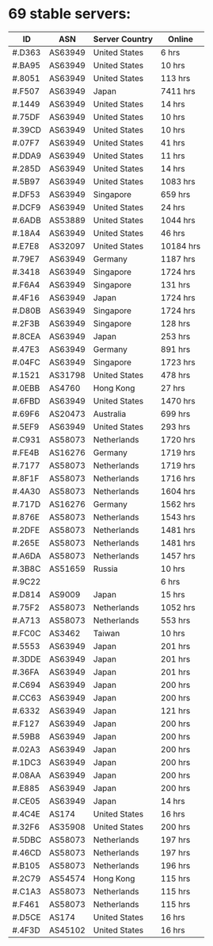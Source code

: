 # 69 stable servers:

| ID | ASN | Server Country | Online |
| ------ | ------ | ------ | ------ |
| #.D363 | AS63949 | United States | 6 hrs |
| #.BA95 | AS63949 | United States | 10 hrs |
| #.8051 | AS63949 | United States | 113 hrs |
| #.F507 | AS63949 | Japan | 7411 hrs |
| #.1449 | AS63949 | United States | 14 hrs |
| #.75DF | AS63949 | United States | 10 hrs |
| #.39CD | AS63949 | United States | 10 hrs |
| #.07F7 | AS63949 | United States | 41 hrs |
| #.DDA9 | AS63949 | United States | 11 hrs |
| #.285D | AS63949 | United States | 14 hrs |
| #.5B97 | AS63949 | United States | 1083 hrs |
| #.DF53 | AS63949 | Singapore | 659 hrs |
| #.DCF9 | AS63949 | United States | 24 hrs |
| #.6ADB | AS53889 | United States | 1044 hrs |
| #.18A4 | AS63949 | United States | 46 hrs |
| #.E7E8 | AS32097 | United States | 10184 hrs |
| #.79E7 | AS63949 | Germany | 1187 hrs |
| #.3418 | AS63949 | Singapore | 1724 hrs |
| #.F6A4 | AS63949 | Singapore | 131 hrs |
| #.4F16 | AS63949 | Japan | 1724 hrs |
| #.D80B | AS63949 | Singapore | 1724 hrs |
| #.2F3B | AS63949 | Singapore | 128 hrs |
| #.8CEA | AS63949 | Japan | 253 hrs |
| #.47E3 | AS63949 | Germany | 891 hrs |
| #.04FC | AS63949 | Singapore | 1723 hrs |
| #.1521 | AS31798 | United States | 478 hrs |
| #.0EBB | AS4760 | Hong Kong | 27 hrs |
| #.6FBD | AS63949 | United States | 1470 hrs |
| #.69F6 | AS20473 | Australia | 699 hrs |
| #.5EF9 | AS63949 | United States | 293 hrs |
| #.C931 | AS58073 | Netherlands | 1720 hrs |
| #.FE4B | AS16276 | Germany | 1719 hrs |
| #.7177 | AS58073 | Netherlands | 1719 hrs |
| #.8F1F | AS58073 | Netherlands | 1716 hrs |
| #.4A30 | AS58073 | Netherlands | 1604 hrs |
| #.717D | AS16276 | Germany | 1562 hrs |
| #.876E | AS58073 | Netherlands | 1543 hrs |
| #.2DFE | AS58073 | Netherlands | 1481 hrs |
| #.265E | AS58073 | Netherlands | 1481 hrs |
| #.A6DA | AS58073 | Netherlands | 1457 hrs |
| #.3B8C | AS51659 | Russia | 10 hrs |
| #.9C22 |  |  | 6 hrs |
| #.D814 | AS9009 | Japan | 15 hrs |
| #.75F2 | AS58073 | Netherlands | 1052 hrs |
| #.A713 | AS58073 | Netherlands | 553 hrs |
| #.FC0C | AS3462 | Taiwan | 10 hrs |
| #.5553 | AS63949 | Japan | 201 hrs |
| #.3DDE | AS63949 | Japan | 201 hrs |
| #.36FA | AS63949 | Japan | 201 hrs |
| #.C694 | AS63949 | Japan | 200 hrs |
| #.CC63 | AS63949 | Japan | 200 hrs |
| #.6332 | AS63949 | Japan | 121 hrs |
| #.F127 | AS63949 | Japan | 200 hrs |
| #.59B8 | AS63949 | Japan | 200 hrs |
| #.02A3 | AS63949 | Japan | 200 hrs |
| #.1DC3 | AS63949 | Japan | 200 hrs |
| #.08AA | AS63949 | Japan | 200 hrs |
| #.E885 | AS63949 | Japan | 200 hrs |
| #.CE05 | AS63949 | Japan | 14 hrs |
| #.4C4E | AS174 | United States | 16 hrs |
| #.32F6 | AS35908 | United States | 200 hrs |
| #.5DBC | AS58073 | Netherlands | 197 hrs |
| #.46CD | AS58073 | Netherlands | 197 hrs |
| #.B105 | AS58073 | Netherlands | 196 hrs |
| #.2C79 | AS54574 | Hong Kong | 115 hrs |
| #.C1A3 | AS58073 | Netherlands | 115 hrs |
| #.F461 | AS58073 | Netherlands | 115 hrs |
| #.D5CE | AS174 | United States | 16 hrs |
| #.4F3D | AS45102 | United States | 16 hrs |


